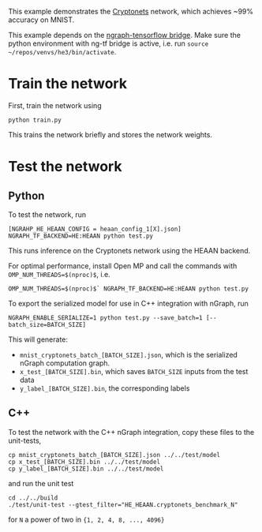 This example demonstrates the [Cryptonets](https://www.microsoft.com/en-us/research/publication/cryptonets-applying-neural-networks-to-encrypted-data-with-high-throughput-and-accuracy/) network, which achieves ~99% accuracy on MNIST.

This example depends on the [ngraph-tensorflow bridge](https://github.com/NervanaSystems/ngraph-tensorflow-bridge/). Make sure the python environment with ng-tf bridge is active, i.e. run `source ~/repos/venvs/he3/bin/activate`.

# Train the network
First, train the network using
```
python train.py
```
This trains the network briefly and stores the network weights.

# Test the network
## Python
To test the network, run
```
[NGRAHP_HE_HEAAN_CONFIG = heaan_config_1[X].json] NGRAPH_TF_BACKEND=HE:HEAAN python test.py
```

This runs inference on the Cryptonets network using the HEAAN backend.

For optimal performance, install Open MP and call the commands with `OMP_NUM_THREADS=$(nproc)$`, i.e.
```
OMP_NUM_THREADS=$(nproc)$` NGRAPH_TF_BACKEND=HE:HEAAN python test.py
```

To export the serialized model for use in C++ integration with nGraph, run
```
NGRAPH_ENABLE_SERIALIZE=1 python test.py --save_batch=1 [--batch_size=BATCH_SIZE]
```

This will generate:
* `mnist_cryptonets_batch_[BATCH_SIZE].json`, which is the serialized nGraph computation graph.
* `x_test_[BATCH_SIZE].bin`, which saves `BATCH_SIZE` inputs from the test data
* `y_label_[BATCH_SIZE].bin`, the corresponding labels

## C++
To test the network with the C++ nGraph integration, copy these files to the unit-tests,
```
cp mnist_cryptonets_batch_[BATCH_SIZE].json ../../test/model
cp x_test_[BATCH_SIZE].bin ../../test/model
cp y_label_[BATCH_SIZE].bin ../../test/model
```
and run the unit test
```
cd ../../build
./test/unit-test --gtest_filter="HE_HEAAN.cryptonets_benchmark_N"
```
for `N` a power of two in `{1, 2, 4, 8, ..., 4096}`



